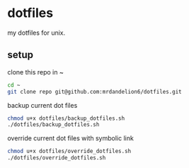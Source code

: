 # dotfiles

my dotfiles for unix.

## setup

clone this repo in ~
```bash
cd ~
git clone repo git@github.com:mrdandelion6/dotfiles.git
```

backup current dot files
```bash
chmod u+x dotfiles/backup_dotfiles.sh
./dotfiles/backup_dotfiles.sh
```

override current dot files with symbolic link
```bash
chmod u+x dotfiles/override_dotfiles.sh
./dotfiles/override_dotfiles.sh
```

